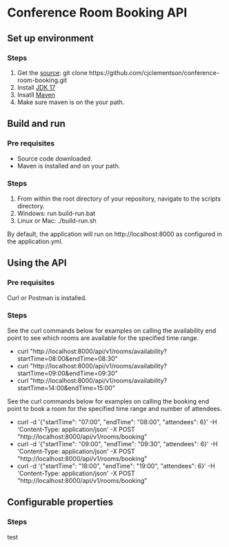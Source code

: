<h1>Conference Room Booking API</h1>

<h2>Set up environment</h2>

<h3>Steps</h3>
<ol>
<li>Get the <a href="https://github.com/cjclementson/conference-room-booking">source</a>: git clone https://github.com/cjclementson/conference-room-booking.git</li>
<li>Install <a href="https://www.oracle.com/java/technologies/downloads/">JDK 17</a></li>
<li>Insatll <a href="https://maven.apache.org/download.cgi">Maven</a></li>
<li>Make sure maven is on the your path.</li>
</ol>

<h2>Build and run</h2>

<h3>Pre requisites</h3>
<ul>
<li>Source code downloaded.</li>
<li>Maven is installed and on your path.</li>
</ul>

<h3>Steps</h3>
<ol>
<li>From within the root directory of your repository, navigate to the scripts directory.</li>
<li>Windows: run build-run.bat</li>
<li>Linux or Mac: ./build-run.sh</li>
</ol>

<p>By default, the application will run on http://localhost:8000 as configured in the application.yml.</p>

<h2>Using the API</h2>

<h3>Pre requisites</h3>
<p>Curl or Postman is installed.</p>

<h3>Steps</h3>

<p>See the curl commands below for examples on calling the availability end point to see which rooms are available for the specified time range.</p>
<ul>
<li>curl "http://localhost:8000/api/v1/rooms/availability?startTime=08:00&endTime=08:30"</li>
<li>curl "http://localhost:8000/api/v1/rooms/availability?startTime=09:00&endTime=09:30"</li>
<li>curl "http://localhost:8000/api/v1/rooms/availability?startTime=14:00&endTime=15:00"</li>
</ul>

<p>See the curl commands below for examples on calling the booking end point to book a room for the specified time range and number of attendees.</p>
<ul>
<li>curl -d '{"startTime": "07:00", "endTime": "08:00", "attendees": 6}' -H 'Content-Type: application/json' -X POST "http://localhost:8000/api/v1/rooms/booking"</li>
<li>curl -d '{"startTime": "09:00", "endTime": "09:30", "attendees": 6}' -H 'Content-Type: application/json' -X POST "http://localhost:8000/api/v1/rooms/booking"</li>
<li>curl -d '{"startTime": "18:00", "endTime": "19:00", "attendees": 6}' -H 'Content-Type: application/json' -X POST "http://localhost:8000/api/v1/rooms/booking"</li>
</ul>

<h2>Configurable properties</h2>

<h3>Steps</h3>
<p>test</p>

